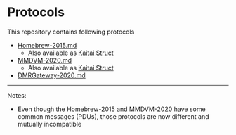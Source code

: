 # Protocols

This repository contains following protocols

- [Homebrew-2015.md](homebrew-2015.md)
  - Also available as [Kaitai Struct](https://github.com/OK-DMR/dmr-kaitai/blob/master/okdmr/kaitai/homebrew/homebrew2015.ksy)
- [MMDVM-2020.md](mmdvm-2020.md)
  - Also available as [Kaitai Struct](https://github.com/OK-DMR/dmr-kaitai/blob/master/okdmr/kaitai/homebrew/mmdvm2020.ksy)
- [DMRGateway-2020.md](dmr-gateway-2020.md)

----

Notes:

- Even though the Homebrew-2015 and MMDVM-2020 have some common messages (PDUs), those protocols are now different and mutually incompatible
